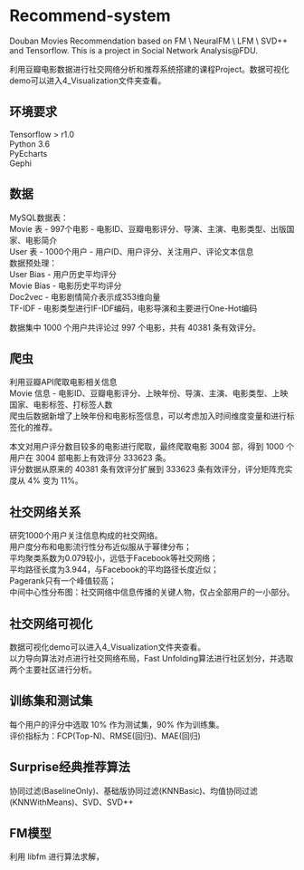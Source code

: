 # Recommend-system
Douban Movies Recommendation based on FM \ NeuralFM \ LFM \ SVD++ and Tensorflow. This is a project in Social Network Analysis@FDU.   

利用豆瓣电影数据进行社交网络分析和推荐系统搭建的课程Project。数据可视化demo可以进入4_Visualization文件夹查看。

## 环境要求
Tensorflow > r1.0  
Python 3.6  
PyEcharts  
Gephi  

## 数据
MySQL数据表：  
Movie 表 - 997个电影 - 电影ID、豆瓣电影评分、导演、主演、电影类型、出版国家、电影简介  
User 表 - 1000个用户 - 用户ID、用户评分、关注用户、评论文本信息  
数据预处理：  
User Bias - 用户历史平均评分  
Movie Bias - 电影历史平均评分  
Doc2vec - 电影剧情简介表示成353维向量  
TF-IDF - 电影类型进行IF-IDF编码，电影导演和主要进行One-Hot编码  

数据集中 1000 个用户共评论过 997 个电影，共有 40381 条有效评分。  

## 爬虫  
利用豆瓣API爬取电影相关信息  
Movie 信息 - 电影ID、豆瓣电影评分、上映年份、导演、主演、电影类型、上映国家、电影标签、打标签人数  
爬虫后数据新增了上映年份和电影标签信息，可以考虑加入时间维度变量和进行标签化的推荐。  

本文对用户评分数目较多的电影进行爬取，最终爬取电影 3004 部，得到 1000 个用户在 3004 部电影上有效评分 333623 条。  
评分数据从原来的 40381 条有效评分扩展到 333623 条有效评分，评分矩阵充实度从 4% 变为 11%。  

## 社交网络关系
研究1000个用户关注信息构成的社交网络。  
用户度分布和电影流行性分布近似服从于幂律分布；  
平均聚类系数为0.079较小，远低于Facebook等社交网络；  
平均路径长度为3.944，与Facebook的平均路径长度近似；  
Pagerank只有一个峰值较高；  
中间中心性分布图：社交网络中信息传播的关键人物，仅占全部用户的一小部分。  

## 社交网络可视化
数据可视化demo可以进入4_Visualization文件夹查看。  
以力导向算法对点进行社交网络布局，Fast Unfolding算法进行社区划分，并选取两个主要社区进行分析。  

## 训练集和测试集
每个用户的评分中选取 10% 作为测试集，90% 作为训练集。  
评价指标为：FCP(Top-N)、RMSE(回归)、MAE(回归)  

## Surprise经典推荐算法
协同过滤(BaselineOnly)、基础版协同过滤(KNNBasic)、均值协同过滤(KNNWithMeans)、SVD、SVD++

## FM模型
利用 libfm 进行算法求解，





